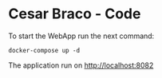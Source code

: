 # Cesar Braco - Code

To start the WebApp run the next command:

`docker-compose up -d`

The application run on [http://localhost:8082](http://localhost:8082)